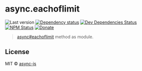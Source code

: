 # async.eachoflimit

![Last version](https://img.shields.io/github/tag/async-js/async.eachoflimit.svg?style=flat-square)
[![Dependency status](http://img.shields.io/david/async-js/async.eachoflimit.svg?style=flat-square)](https://david-dm.org/async-js/async.eachoflimit)
[![Dev Dependencies Status](http://img.shields.io/david/dev/async-js/async.eachoflimit.svg?style=flat-square)](https://david-dm.org/async-js/async.eachoflimit#info=devDependencies)
[![NPM Status](http://img.shields.io/npm/dm/async.eachoflimit.svg?style=flat-square)](https://www.npmjs.org/package/async.eachoflimit)
[![Donate](https://img.shields.io/badge/donate-paypal-blue.svg?style=flat-square)](https://paypal.me/kikobeats)

> [async#eachoflimit](https://github.com/async-js/async#async.eachoflimit) method as module.

## License

MIT © [async-js](https://github.com/async-js)

